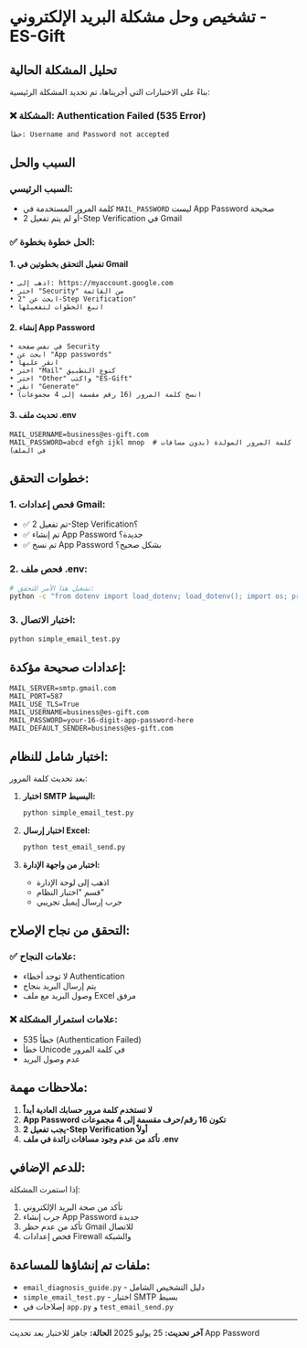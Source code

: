 # تشخيص وحل مشكلة البريد الإلكتروني - ES-Gift

## تحليل المشكلة الحالية

بناءً على الاختبارات التي أجريناها، تم تحديد المشكلة الرئيسية:

### ❌ المشكلة: Authentication Failed (535 Error)
```
خطأ: Username and Password not accepted
```

## السبب والحل

### السبب الرئيسي:
- كلمة المرور المستخدمة في `MAIL_PASSWORD` ليست App Password صحيحة
- أو لم يتم تفعيل 2-Step Verification في Gmail

### ✅ الحل خطوة بخطوة:

#### 1. تفعيل التحقق بخطوتين في Gmail
```
• اذهب إلى: https://myaccount.google.com
• اختر "Security" من القائمة
• ابحث عن "2-Step Verification"
• اتبع الخطوات لتفعيلها
```

#### 2. إنشاء App Password
```
• في نفس صفحة Security
• ابحث عن "App passwords"
• انقر عليها
• اختر "Mail" كنوع التطبيق
• اختر "Other" واكتب "ES-Gift"
• انقر "Generate"
• انسخ كلمة المرور (16 رقم مقسمة إلى 4 مجموعات)
```

#### 3. تحديث ملف .env
```env
MAIL_USERNAME=business@es-gift.com
MAIL_PASSWORD=abcd efgh ijkl mnop  # كلمة المرور المولدة (بدون مسافات في الملف)
```

## خطوات التحقق:

### 1. فحص إعدادات Gmail:
- ✅ تم تفعيل 2-Step Verification؟
- ✅ تم إنشاء App Password جديدة؟
- ✅ تم نسخ App Password بشكل صحيح؟

### 2. فحص ملف .env:
```bash
# تشغيل هذا الأمر للتحقق:
python -c "from dotenv import load_dotenv; load_dotenv(); import os; print('MAIL_USERNAME:', os.getenv('MAIL_USERNAME')); print('MAIL_PASSWORD length:', len(os.getenv('MAIL_PASSWORD', '')))"
```

### 3. اختبار الاتصال:
```bash
python simple_email_test.py
```

## إعدادات صحيحة مؤكدة:

```env
MAIL_SERVER=smtp.gmail.com
MAIL_PORT=587
MAIL_USE_TLS=True
MAIL_USERNAME=business@es-gift.com
MAIL_PASSWORD=your-16-digit-app-password-here
MAIL_DEFAULT_SENDER=business@es-gift.com
```

## اختبار شامل للنظام:

بعد تحديث كلمة المرور:

1. **اختبار SMTP البسيط:**
   ```bash
   python simple_email_test.py
   ```

2. **اختبار إرسال Excel:**
   ```bash
   python test_email_send.py
   ```

3. **اختبار من واجهة الإدارة:**
   - اذهب إلى لوحة الإدارة
   - قسم "اختبار النظام"
   - جرب إرسال إيميل تجريبي

## التحقق من نجاح الإصلاح:

### ✅ علامات النجاح:
- لا توجد أخطاء Authentication
- يتم إرسال البريد بنجاح
- وصول البريد مع ملف Excel مرفق

### ❌ علامات استمرار المشكلة:
- خطأ 535 (Authentication Failed)
- خطأ Unicode في كلمة المرور
- عدم وصول البريد

## ملاحظات مهمة:

1. **لا تستخدم كلمة مرور حسابك العادية أبداً**
2. **App Password تكون 16 رقم/حرف مقسمة إلى 4 مجموعات**
3. **يجب تفعيل 2-Step Verification أولاً**
4. **تأكد من عدم وجود مسافات زائدة في ملف .env**

## للدعم الإضافي:

إذا استمرت المشكلة:
1. تأكد من صحة البريد الإلكتروني
2. جرب إنشاء App Password جديدة
3. تأكد من عدم حظر Gmail للاتصال
4. فحص إعدادات Firewall والشبكة

## ملفات تم إنشاؤها للمساعدة:

- `email_diagnosis_guide.py` - دليل التشخيص الشامل
- `simple_email_test.py` - اختبار SMTP بسيط
- إصلاحات في `app.py` و `test_email_send.py`

---

**آخر تحديث:** 25 يوليو 2025
**الحالة:** جاهز للاختبار بعد تحديث App Password
